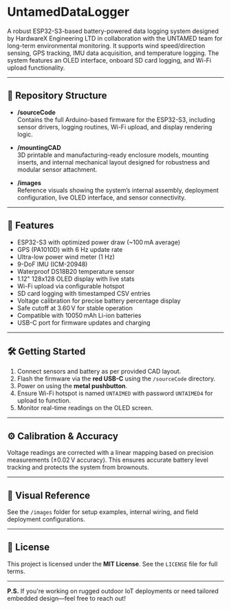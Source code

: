 # UntamedDataLogger

A robust ESP32-S3-based battery-powered data logging system designed by HardwareX Engineering LTD in collaboration with the UNTAMED team for long-term environmental monitoring. It supports wind speed/direction sensing, GPS tracking, IMU data acquisition, and temperature logging. The system features an OLED interface, onboard SD card logging, and Wi-Fi upload functionality.

---

## 📂 Repository Structure

- **/sourceCode**  
  Contains the full Arduino-based firmware for the ESP32-S3, including sensor drivers, logging routines, Wi-Fi upload, and display rendering logic.

- **/mountingCAD**  
  3D printable and manufacturing-ready enclosure models, mounting inserts, and internal mechanical layout designed for robustness and modular sensor attachment.

- **/images**  
  Reference visuals showing the system’s internal assembly, deployment configuration, live OLED interface, and sensor connectivity.

---

## 🔧 Features

- ESP32-S3 with optimized power draw (~100 mA average)
- GPS (PA1010D) with 6 Hz update rate
- Ultra-low power wind meter (1 Hz)
- 9-DoF IMU (ICM-20948)
- Waterproof DS18B20 temperature sensor
- 1.12" 128x128 OLED display with live stats
- Wi-Fi upload via configurable hotspot
- SD card logging with timestamped CSV entries
- Voltage calibration for precise battery percentage display
- Safe cutoff at 3.60 V for stable operation
- Compatible with 10050 mAh Li-ion batteries
- USB-C port for firmware updates and charging

---

## 🛠️ Getting Started

1. Connect sensors and battery as per provided CAD layout.
2. Flash the firmware via the **red USB-C** using the `/sourceCode` directory.
3. Power on using the **metal pushbutton**.
4. Ensure Wi-Fi hotspot is named `UNTAIMED` with password `UNTAIMED4` for upload to function.
5. Monitor real-time readings on the OLED screen.

---

## ⚙️ Calibration & Accuracy

Voltage readings are corrected with a linear mapping based on precision measurements (±0.02 V accuracy). This ensures accurate battery level tracking and protects the system from brownouts.

---

## 📸 Visual Reference

See the `/images` folder for setup examples, internal wiring, and field deployment configurations.

---

## 🔐 License

This project is licensed under the **MIT License**. See the `LICENSE` file for full terms.

---

**P.S.** If you're working on rugged outdoor IoT deployments or need tailored embedded design—feel free to reach out!
